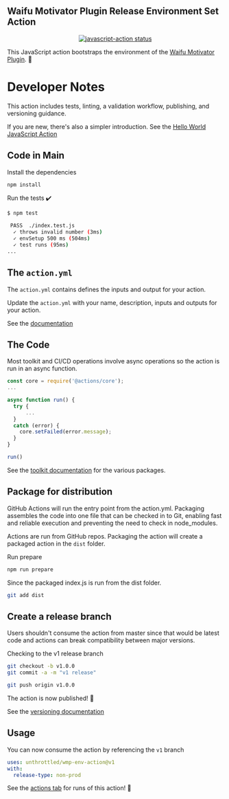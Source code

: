 ## Waifu Motivator Plugin Release Environment Set Action

<p align="center">
  <a href="https://github.com/actions/javascript-action/actions">
    <img alt="javascript-action status" src="https://github.com/actions/javascript-action/workflows/units-test/badge.svg">
  </a>
</p>

This JavaScript action bootstraps the environment of the [Waifu Motivator Plugin](https://github.com/waifu-motivator/waifu-motivator-plugin). :rocket:

# Developer Notes

This action includes tests, linting, a validation workflow, publishing, and versioning guidance.

If you are new, there's also a simpler introduction.  See the [Hello World JavaScript Action](https://github.com/actions/hello-world-javascript-action)

## Code in Main

Install the dependencies

```bash
npm install
```

Run the tests :heavy_check_mark:

```bash
$ npm test

 PASS  ./index.test.js
  ✓ throws invalid number (3ms)
  ✓ envSetup 500 ms (504ms)
  ✓ test runs (95ms)
...
```

## The `action.yml`

The `action.yml` contains defines the inputs and output for your action.

Update the `action.yml` with your name, description, inputs and outputs for your action.

See the [documentation](https://help.github.com/en/articles/metadata-syntax-for-github-actions)

## The Code

Most toolkit and CI/CD operations involve async operations so the action is run in an async function.

```javascript
const core = require('@actions/core');
...

async function run() {
  try {
      ...
  }
  catch (error) {
    core.setFailed(error.message);
  }
}

run()
```

See the [toolkit documentation](https://github.com/actions/toolkit/blob/master/README.md#packages) for the various packages.

## Package for distribution

GitHub Actions will run the entry point from the action.yml. Packaging assembles the code into one file that can be checked in to Git, enabling fast and reliable execution and preventing the need to check in node_modules.

Actions are run from GitHub repos.  Packaging the action will create a packaged action in the `dist` folder.

Run prepare

```bash
npm run prepare
```

Since the packaged index.js is run from the dist folder.

```bash
git add dist
```

## Create a release branch

Users shouldn't consume the action from master since that would be latest code and actions can break compatibility between major versions.

Checking to the v1 release branch

```bash
git checkout -b v1.0.0
git commit -a -m "v1 release"
```

```bash
git push origin v1.0.0
```

The action is now published! :rocket:

See the [versioning documentation](https://github.com/actions/toolkit/blob/master/docs/action-versioning.md)

## Usage

You can now consume the action by referencing the `v1` branch

```yaml
uses: unthrottled/wmp-env-action@v1
with:
  release-type: non-prod
```

See the [actions tab](https://github.com/Unthrottled/wmp-env-action/actions) for runs of this action! :rocket:
